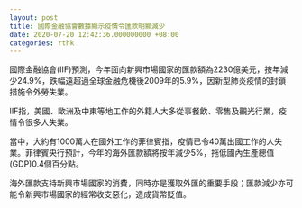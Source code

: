```yaml
---
layout: post
title: 國際金融協會數據顯示疫情令匯款明顯減少
date: 2020-07-20 12:42:36.000000000 +08:00
categories: rthk
---
```


國際金融協會(IIF)預測，今年面向新興市場國家的匯款額為2230億美元，按年減少24.9%，跌幅遠超過全球金融危機後2009年的5.9%，因新型肺炎疫情的封鎖措施令外勞失業。

IIF指，美國、歐洲及中東等地工作的外籍人大多從事餐飲、零售及觀光行業，疫情令很多人失業。

當中，大約有1000萬人在國外工作的菲律賓指，疫情已令40萬出國工作的人失業。菲律賓央行預計，今年的海外匯款額將按年減少5%，拖低國內生產總值(GDP)0.4個百分點。

海外匯款支持新興市場國家的消費，同時亦是獲取外匯的重要手段；匯款減少亦可能令新興市場國家的經常收支惡化，造成貨幣貶值。
